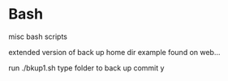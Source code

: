 # Bash
misc bash scripts

extended version of back up home dir example found on web...

run ./bkup1.sh
type folder to back up
commit y
